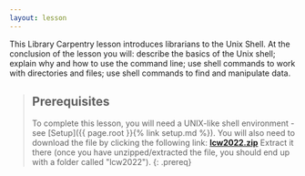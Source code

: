 ```yaml
---
layout: lesson
---
```

This Library Carpentry lesson introduces librarians to the Unix Shell.
At the conclusion of the lesson you will: describe the basics of the Unix shell;
explain why and how to use the command line;
use shell commands to work with directories and files;
use shell commands to find and manipulate data.

> ## Prerequisites
>
> To complete this lesson, you will need a UNIX-like shell environment -see [Setup]({{ page.root }}{% link setup.md %}). You will also need to download the file by clicking the following link: **[lcw2022.zip]([https://lor.nnlm.gov/op/op.Download_Share.php?documentid=4196])** 
> Extract it there (once you have unzipped/extracted the file, you should end up with a folder called "lcw2022").
{: .prereq}
